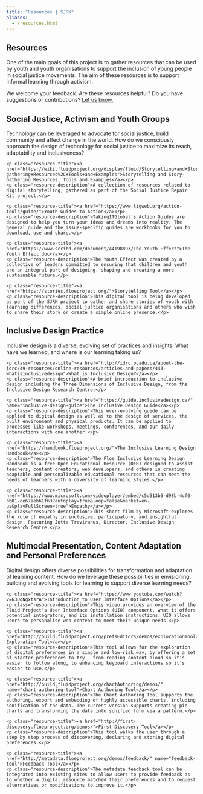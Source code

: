 ```yaml
---
title: "Resources | SJRK"
aliases:
  - /resources.html
---
```

<section class="container text-container">
    <h1>Resources</h1>
    <span class="heading-rule"></span>
    <p>One of the main goals of this project is to gather resources that can be used by youth and youth organisations to support the inclusion of young people in social justice movements. The aim of these resources is to support informal learning through activism.</p>
    <p>We welcome your feedback. Are these resources helpful? Do you have suggestions or contributions? <a href="https://wiki.fluidproject.org/display/fluid/Social+Justice+Repair+Kit#SocialJusticeRepairKit-JoinUsJoinUs">Let us know.</a></p>
    
</section>

<section class="container text-container">
    <h2>Social Justice, Activism and Youth Groups</h3>
    <span class="heading-rule"></span>
    <p class="resource-intro">Technology can be leveraged to advocate for social justice, build community and affect change in the world. How do we consciously approach the design of technology for social justice to maximize its reach, adaptability and inclusiveness?</p>

    <p class="resource-title"><a href="https://wiki.fluidproject.org/display/fluid/Storytelling+and+Story-gathering+Resources%2C+Tools+and+Examples">Storytelling and Story-Gathering Resources, Tools and Examples</a></p>
    <p class="resource-description">A collection of resources related to digital storytelling, gathered as part of the Social Justice Repair Kit project.</p>

    <p class="resource-title"><a href="https://www.tigweb.org/action-tools/guide/">Youth Guides to Action</a></p>
    <p class="resource-description">TakingITGlobal's Action Guides are designed to help you turn your ideas and dreams into reality. The general guide and the issue-specific guides are workbooks for you to download, use and share.</p>

    <p class="resource-title"><a href="https://www.scribd.com/document/44198893/The-Youth-Effect">The Youth Effect doc</a></p>
    <p class="resource-description">The Youth Effect was created by a collective of leaders committed to ensuring that children and youth are an integral part of designing, shaping and creating a more sustainable future.</p>

    <p class="resource-title"><a href="https://stories.floeproject.org/">Storytelling Tool</a></p>
    <p class="resource-description">This digital tool is being developed as part of the SJRK project to gather and share stories of youth with learning differences, social justice organisations and others who wish to share their story or create a simple online presence.</p>
</section>
<section class="container text-container">
    <h2>Inclusive Design Practice</h3>
    <span class="heading-rule"></span>
    <p class="resource-intro">Inclusive design is a diverse, evolving set of practices and insights. What have we learned, and where is our learning taking us?</p>

    <p class="resource-title"><a href="http://idrc.ocadu.ca/about-the-idrc/49-resources/online-resources/articles-and-papers/443-whatisinclusivedesign">What is Inclusive Design?</a></p>
    <p class="resource-description">A brief introduction to inclusive design including the Three Dimensions of Inclusive Design, from the Inclusive Design Research Centre.</p>

    <p class="resource-title"><a href="https://guide.inclusivedesign.ca/" name="inclusive-design-guide">The Inclusive Design Guide</a></p>
    <p class="resource-description">This ever-evolving guide can be applied to digital design as well as to the design of services, the built environment and physical products. It can be applied to processes like workshops, meetings, conferences, and our daily interactions with one another.</p>

    <p class="resource-title"><a href="https://handbook.floeproject.org/">The Inclusive Learning Design Handbook</a></p>
    <p class="resource-description">The Floe Inclusive Learning Design Handbook is a free Open Educational Resource (OER) designed to assist teachers, content creators, web developers, and others in creating adaptable and personalizable educational resources that can meet the needs of learners with a diversity of learning styles.</p>

    <p class="resource-title"><a href="https://www.microsoft.com/videoplayer/embed/c5d513b5-d98b-4cf0-bb01-ce67aeb61f63?autoplay=true&loop=false&market=en-us&playFullScreen=true">Empathy</a></p>
    <p class="resource-description">This short film by Microsoft explores the role of empathy in inclusive, participatory, and insightful design. Featuring Jutta Treviranus, Director, Inclusive Design Research Centre.</p>
</section>
<section class="container text-container">
    <h2>Multimodal Presentation, Content Adaptation and Personal Preferences</h3>
    <span class="heading-rule"></span>
    <p class="resource-intro">Digital design offers diverse possibilities for transformation and adaptation of learning content. How do we leverage these possibilities in envisioning, building and evolving tools for learning to support diverse learning needs?</p>

    <p class="resource-title"><a href="https://www.youtube.com/watch?v=63DqNgxtsrA">Introduction to User Interface Options</a></p>
    <p class="resource-description">This video provides an overview of the Fluid Project's User Interface Options (UIO) component, what it offers potential integrators, and its installation instructions. UIO allows users to personalise web content to meet their unique needs.</p>

    <p class="resource-title"><a href="http://build.fluidproject.org/prefsEditors/demos/explorationTool/">Preferences Exploration Tool</a></p>
    <p class="resource-description">This tool allows for the exploration of digital preferences in a simple and low-risk way, by offering a set of starter preferences to try - from reading content aloud so it's easier to follow along, to enhancing keyboard interactions so it's easier to use.</p>

    <p class="resource-title"><a href="http://build.fluidproject.org/chartAuthoring/demos/" name="chart-authoring-tool">Chart Authoring Tool</a></p>
    <p class="resource-description">The Chart Authoring Tool supports the authoring, export and embedding of highly accessible charts, including sonification of the data. The current version supports creating pie charts and transforming the data into sonified form via a pattern.</p>

    <p class="resource-title"><a href="http://first-discovery.floeproject.org/demos/">First Discovery Tool</a></p>
    <p class="resource-description">This tool walks the user through a step by step process of discovering, declaring and storing digital preferences.</p>

    <p class="resource-title"><a href="http://metadata.floeproject.org/demos/feedback/" name="feedback-tool">Feedback Tool</a></p>
    <p class="resource-description">The metadata feedback tool can be integrated into existing sites to allow users to provide feedback as to whether a digital resource matched their preferences and to request alternatives or modifications to improve it.</p>
</section>